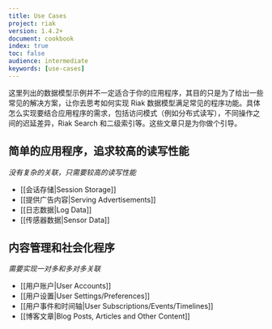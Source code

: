 ```yaml
---
title: Use Cases
project: riak
version: 1.4.2+
document: cookbook
index: true
toc: false
audience: intermediate
keywords: [use-cases]
---
```


这里列出的数据模型示例并不一定适合于你的应用程序，其目的只是为了给出一些常见的解决方案，让你去思考如何实现 Riak 数据模型满足常见的程序功能。具体怎么实现要结合应用程序的需求，包括访问模式（例如分布式读写），不同操作之间的迟延差异，Riak Search 和二级索引等。这些文章只是为你做个引导。

## 简单的应用程序，追求较高的读写性能

*没有复杂的关联，只需要较高的读写性能*

* [[会话存储|Session Storage]]
* [[提供广告内容|Serving Advertisements]]
* [[日志数据|Log Data]]
* [[传感器数据|Sensor Data]]

## 内容管理和社会化程序

*需要实现一对多和多对多关联*

* [[用户账户|User Accounts]]
* [[用户设置|User Settings/Preferences]]
* [[用户事件和时间轴|User Subscriptions/Events/Timelines]]
* [[博客文章|Blog Posts, Articles and Other Content]]

<!--

## Common SQL Design Patterns

*Reproducing common SQL models/queries in Riak*

* [[Counting]]
* [[Conditional Summation]]

 -->
